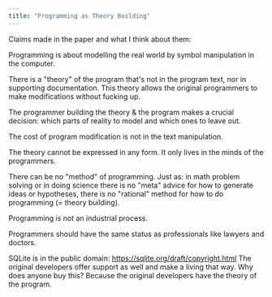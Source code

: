 ```yaml
---
title: "Programming as Theory Building"
---
```


Claims made in the paper and what I think about them:

Programming is about modelling the real world by symbol manipulation in the computer.

There is a "theory" of the program that's not in the program text, nor in supporting documentation. This theory allows the original programmers to make modifications without fucking up.

The programmer building the theory & the program makes a crucial decision: which parts of reality to model and which ones to leave out.

The cost of program modification is not in the text manipulation.

The theory cannot be expressed in any form. It only lives in the minds of the programmers.

There can be no "method" of programming. Just as: in math problem solving or in doing science there is no "meta" advice for how to generate ideas or hypotheses, there is no "rational" method for how to do programming (= theory building).

Programming is not an industrial process.

Programmers should have the same status as professionals like lawyers and doctors.

SQLite is in the public domain: https://sqlite.org/draft/copyright.html The original developers offer support as well and make a living that way. Why does anyone buy this? Because the original developers have the theory of the program.